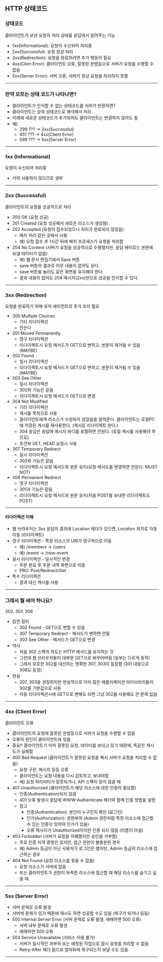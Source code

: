 ## HTTP 상태코드

### 상태코드

클라이언트가 보낸 요청의 처리 상태를 응답에서 알려주는 기능

- 1xx(Informational): 요청이 수신되어 처리중
- 2xx(Successful): 요청 정상 처리
- 3xx(Redirection): 요청을 완료하려면 추가 행동이 필요
- 4xx(Clien Error): 클라이언트 오류, 잘못된 문법등으로 서버가 요청을 수행할 수 없음
- 5xx(Server Error): 서버 오류, 서버가 정상 요청을 처리하지 못함

---

### 만약 모르는 상태 코드가 나타나면?

- 클라이언트가 인식할 수 없는 상태코드를 서버가 반환하면?
- 클라이언트는 상위 상태코드로 해석해서 처리
- 미래에 새로운 상태코드가 추가되어도 클라이언트는 변경하지 않아도 됨
- 예)
  - 299 ??? -> 2xx(Successful)
  - 451 ??? -> 4xx(Client Error)
  - 599 ??? -> 5xx(Server Error)

---

### 1xx (Informational)

요청이 수신되어 처리중

- 거의 사용하지 않으므로 생략

---

### 2xx (Successful)

클라이언트의 요청을 성공적으로 처리

- 200 OK (요청 성공)
- 201 Created (요청 성공해서 새로운 리소스가 생성됨)
- 202 Accepted (요청이 접수되었으나 처리가 완료되지 않았음)
  - 배치 처리 같은 곳에서 사용
  - 예) 요청 접수 후 1시간 뒤에 배치 프로세스가 요청을 처리함
- 204 No Content (서버가 요청을 성공적으로 수행했지만, 응답 페이로드 본문에 보낼 데이터가 없음)
  - 예) 웹 문서 편집기에서 Save 버튼
  - save 버튼의 결과로 아무 내용이 없어도 된다.
  - save 버튼을 눌러도 같은 화면을 유지해야 한다.
  - 결과 내용이 없어도 204 메시지(2xx)만으로 성공을 인식할 수 있다.

---

### 3xx (Redirection)

요청을 완료하기 위해 유저 에이전트의 추가 조치 필요

- 300 Multiple Choices
  - 기타 리다이렉션
  - 안쓴다
- 301 Moved Permanently
  - 영구 리다이렉션
  - 리다이렉트시 요청 메서드가 GET으로 변하고, 본문이 제거될 수 있음(MAYBE)
- 302 Found
  - 일시 리다이렉션
  - 리다이렉트시 요청 메서드가 GET으로 변하고, 본문이 제거될 수 있음(MAYBE)
- 303 See Other
  - 일시 리다이렉션
  - 302와 기능은 같음
  - 리다이렉트시 요청 메서드가 GET으로 변경
- 304 Not Modified
  - 기타 리다이렉션
  - 캐시를 목적으로 사용
  - 클라이언트에게 리소스가 수정되지 않았음을 알려준다. 클라이언트는 로컬PC에 저장된 캐시를 재사용한다. (캐시로 리다이렉트 한다.)
  - 304 응답은 응답에 메시지 바디를 포함하면 안된다. (로컬 캐시를 사용해야 하므로)
  - 조건부 GET, HEAD 요청시 사용
- 307 Temporary Redirect
  - 일시 리다이렉션
  - 302와 기능은 같음
  - 리다이렉트시 요청 메서드와 본문 유지(요청 메서드를 변경하면 안된다. MUST NOT)
- 308 Permanent Redirect
  - 영구 리다이렉션
  - 301과 기능은 같음
  - 리다이렉트시 요청 메서드와 본문 유지(처음 POST를 보내면 리다이렉트도 POST)

---

#### 리다이렉션 이해

- 웹 브라우저는 3xx 응답의 결과에 Location 헤더가 있으면, Location 위치로 자동 이동 (리다이렉트)
- 영구 리다이렉션 - 특정 리소스의 URI가 영구적으로 이동
  - 예) /members -> /users
  - 예) /event -> /new-event
- 일시 리다이렉션 - 일시적인 변경
  - 주문 완료 후 주문 내역 화면으로 이동
  - PRG: Post/Redirect/Get
- 특수 리다이렉션
  - 결과 대신 캐시를 사용

---

### 그래서 뭘 써야 하나요?

302, 307, 308

- 잠깐 정리
  - 302 Found - GET으로 변할 수 있음
  - 307 Temporary Redirect - 메서드가 변하면 안됨
  - 303 See Other - 메서드가 GET으로 변경
- 역사
  - 처음 302 스펙의 의도는 HTTP 메서드를 유지하는 것
  - 그런데 웹 브라우저들이 대부분 GET으로 바꾸어버림 (일부는 다르게 동작)
  - 그래서 모호한 302를 대신하는 명확한 307, 303이 등장함 (301 대응으로 308도 등장)
- 현실
  - 307, 303을 권장하지만 현실적으로 이미 많은 애플리케이션 라이브러리들이 302를 기본값으로 사용
  - 자동 리다이렉션시에 GET으로 변해도 되면 그냥 302를 사용해도 큰 문제 없음

---

### 4xx (Client Error)

클라이언트 오류

- 클라이언트의 요청에 잘못된 문법등으로 서버가 요청을 수행할 수 없음
- 오류의 원인이 클라이언트에 있음
- 중요!! 클라이언트가 이미 잘못된 요청, 데이터를 보내고 있기 때문에, 똑같은 재시도가 실패함
- 400 Bad Request (클라이언트가 잘못된 요청을 해서 서버가 요청을 처리할 수 없음)
  - 요청 구문, 메시지 등등 오류
  - 클라이언트는 요청 내용을 다시 검토하고, 보내야함
  - 예) 요청 파라미터가 잘못되거나, API 스펙이 맞지 않을 때
- 401 Unauthorized (클라이언트가 해당 리소스에 대한 인증이 필요함)
  - 인증(Authentication)되지 않음
  - 401 오류 발생시 응답에 WWW-Authenticate 헤더와 함께 인증 방법을 설명
  - 참고
    - 인증(Authentication): 본인이 누구인지 확인 (로그인)
    - 인가(Authorization): 권한부여 (Admin 권한처럼 특정 리소스에 접근할 수 있는 인증이 있어야 인가가 있음)
    - 오류 메시지가 Unauthorized이지만 인증 되지 않음 (이름이 아쉽)
- 403 Forbidden (서버가 요청을 이해했지만 승인을 거부함)
  - 주로 인증 자격 증명은 있지만, 접근 권한이 불충분한 경우
  - 예) Admin 등급이 아닌 사용자가 로그인은 했지만, Admin 등급의 리소스에 접근하는 경우
- 404 Not Found (요청 리소스를 찾을 수 없음)
  - 요청 리소스가 서버에 없음
  - 또는 클라이언트가 권한이 부족한 리소스에 접근할 때 해당 리소스를 숨기고 싶을 때

---

### 5xx (Server Error)

- 서버 문제로 오류 발생
- 서버에 문제가 있기 때문에 재시도 하면 성공할 수도 있음 (복구가 되거나 등등)
- 500 Internal Server Error (서버 문제로 오류 발생, 애매하면 500 오류)
  - 서버 내부 문제로 오류 발생
  - 애매하면 500 오류
- 503 Service Unavailable (서비스 이용 불가)
  - 서버가 일시적인 과부하 또는 예정된 작업으로 잠시 요청을 처리할 수 없음
  - Retry-After 헤더 필드로 얼마뒤에 복구되는지 보낼 수도 있음

---
